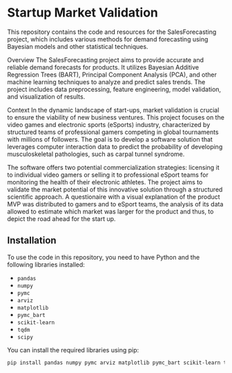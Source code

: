 
# Startup Market Validation
This repository contains the code and resources for the SalesForecasting project, which includes various methods for demand forecasting using Bayesian models and other statistical techniques.

Overview
The SalesForecasting project aims to provide accurate and reliable demand forecasts for products. It utilizes Bayesian Additive Regression Trees (BART), Principal Component Analysis (PCA), and other machine learning techniques to analyze and predict sales trends. The project includes data preprocessing, feature engineering, model validation, and visualization of results.

Context
In the dynamic landscape of start-ups, market validation is crucial to ensure the viability of new business ventures. This project focuses on the video games and electronic sports (eSports) industry, characterized by structured teams of professional gamers competing in global tournaments with millions of followers. The goal is to develop a software solution that leverages computer interaction data to predict the probability of developing musculoskeletal pathologies, such as carpal tunnel syndrome.

The software offers two potential commercialization strategies: licensing it to individual video gamers or selling it to professional eSport teams for monitoring the health of their electronic athletes. The project aims to validate the market potential of this innovative solution through a structured scientific approach. A questionaire with a visual explanation of the product MVP was distributed to gamers and to eSport teams, the analysis of its data allowed to estimate which market was larger for the product and thus, to depict the road ahead for the start up.  

## Installation

To use the code in this repository, you need to have Python and the following libraries installed:

- `pandas`
- `numpy`
- `pymc`
- `arviz`
- `matplotlib`
- `pymc_bart`
- `scikit-learn`
- `tqdm`
- `scipy`

You can install the required libraries using pip:

```bash
pip install pandas numpy pymc arviz matplotlib pymc_bart scikit-learn tqdm scipy
